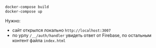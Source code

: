 ```bash
docker-compose build
docker-compose up
```

Нужно:
* сайт открылся локально `http://localhost:3007`
* по урлу `/__/auth/handler` увидеть ответ от Firebase, по остальным контент файла `index.html`
